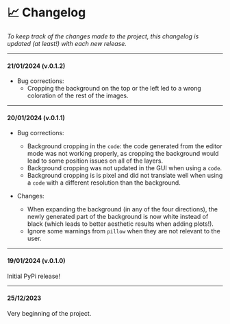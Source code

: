 # :chart_with_upwards_trend: Changelog
_To keep track of the changes made to the project, this changelog is updated (at least!) with each new release._

---
#### 21/01/2024 (v.0.1.2)
* Bug corrections:
    * Cropping the background on the top or the left led to a wrong coloration of the rest of the images.

---
#### 20/01/2024 (v.0.1.1)
* Bug corrections:
    * Background cropping in the `code`: the code generated from the editor mode was not working properly, as cropping the background would lead to some position issues on all of the layers.
    * Background cropping was not updated in the GUI when using a `code`.
    * Background cropping is is pixel and did not translate well when using a `code` with a different resolution than the background.

* Changes:
    * When expanding the background (in any of the four directions), the newly generated part of the background is now white instead of black (which leads to better aesthetic results when adding plots!).
    * Ignore some warnings from `pillow` when they are not relevant to the user.

---
#### 19/01/2024 (v.0.1.0)
Initial PyPi release!

---
#### 25/12/2023
Very beginning of the project.